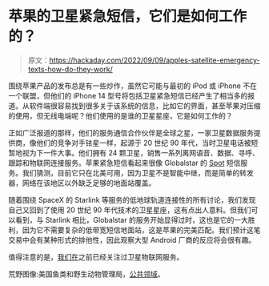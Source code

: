 # 苹果的卫星紧急短信，它们是如何工作的？

> 原文：<https://hackaday.com/2022/09/09/apples-satellite-emergency-texts-how-do-they-work/>

围绕苹果产品的发布总是有一些炒作，虽然它可能与最初的 iPod 或 iPhone 不在一个联盟，但他们的 iPhone 14 型号将包括卫星紧急短信已经产生了相当多的报道。从软件端很容易找到很多关于该系统的信息，比如它的界面，甚至苹果对压缩的使用，但无线电端呢？他们使用的是谁的卫星星座，它是如何工作的？

正如广泛报道的那样，他们的服务通信合作伙伴是全球之星，一家卫星数据服务提供商，像他们的竞争对手铱星一样，起源于 20 世纪 90 年代，当时卫星电话被短暂地视为下一件大事。他们拥有 24 颗卫星，销售一系列离网语音、数据、寻呼、跟踪和物联网连接服务。苹果紧急短信看起来很像 Globalstar 的 [Spot](https://www.globalstar.com/en-us/products/spot-for-business) 短信服务。我们猜测，目前它只在北美可用，因为卫星不是智能中继，而是简单的转发器，网络在该地区以外缺乏足够的地面站覆盖。

随着围绕 SpaceX 的 Starlink 等服务的低地球轨道连接性的所有讨论，我们发现自己又回到了使用 20 世纪 90 年代技术的卫星星座，这有点出人意料。但我们可以看到，与 Starlink 相比，Globalstar 的服务开始显得过时，这也是它的一大胜利，因为它不需要复杂的低带宽短信地面站，这是苹果的完美匹配。我们预计这笔交易中会有某种形式的排他性，因此观察大型 Android 厂商的反应将会很有趣。

值得注意的是，[我们在](https://hackaday.com/2022/08/12/swarm-vs-iridium-which-satellite-iot-service-is-right-for-you/)之前已经关注过卫星物联网服务。

荒野图像:美国鱼类和野生动物管理局，[公共领域](https://commons.wikimedia.org/wiki/File:Tundra_(1).jpg)。
